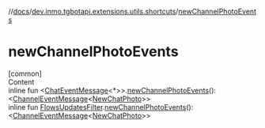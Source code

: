 //[docs](../../index.md)/[dev.inmo.tgbotapi.extensions.utils.shortcuts](index.md)/[newChannelPhotoEvents](new-channel-photo-events.md)



# newChannelPhotoEvents  
[common]  
Content  
inline fun <[ChatEventMessage](../dev.inmo.tgbotapi.types.message.abstracts/-chat-event-message/index.md)<*>>.[newChannelPhotoEvents](new-channel-photo-events.md)(): <[ChannelEventMessage](../dev.inmo.tgbotapi.types.message/-channel-event-message/index.md)<[NewChatPhoto](../dev.inmo.tgbotapi.types.message.ChatEvents/-new-chat-photo/index.md)>>  
inline fun [FlowsUpdatesFilter](../dev.inmo.tgbotapi.updateshandlers/-flows-updates-filter/index.md).[newChannelPhotoEvents](new-channel-photo-events.md)(): <[ChannelEventMessage](../dev.inmo.tgbotapi.types.message/-channel-event-message/index.md)<[NewChatPhoto](../dev.inmo.tgbotapi.types.message.ChatEvents/-new-chat-photo/index.md)>>  




